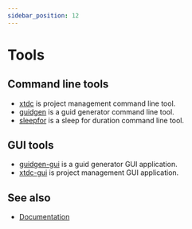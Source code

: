 ```yaml
---
sidebar_position: 12
---
```


# Tools

## Command line tools

* [xtdc](https://github.com/gammasoft71/xtd/tree/master/tools/xtdc/README.md) is project management command line tool.
* [guidgen](https://github.com/gammasoft71/xtd/tree/master/tools/guidgen/README.md) is a guid generator command line tool.
* [sleepfor](https://github.com/gammasoft71/xtd/tree/master/tools/sleepfor/README.md) is a sleep for duration command line tool.

## GUI tools

* [guidgen-gui](https://github.com/gammasoft71/xtd/tree/master/tools/guidgen-gui/README.md) is a guid generator GUI application.
* [xtdc-gui](https://github.com/gammasoft71/xtd/tree/master/tools/xtdc-gui/README.md) is project management GUI application.

## See also

- [Documentation](/docs/documentation)
